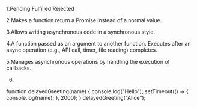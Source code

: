 1.Pending
 Fulfilled
 Rejected
 
2.Makes a function return a Promise instead of a normal value.

3.Allows writing asynchronous code in a synchronous style.

4.A function passed as an argument to another function. Executes after an async operation (e.g., API call, timer, file reading) completes.

5.Manages asynchronous operations by handling the execution of callbacks.

6.
function delayedGreeting(name) {
    console.log("Hello"); 
    setTimeout(() => {
        console.log(name); 
    }, 2000);
}
delayedGreeting("Alice");
